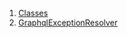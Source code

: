 

1. [Classes](exceptions_graphql_exception_resolver/exceptions_graphql_exception_resolver-library.html#classes)
2. [GraphqlExceptionResolver](exceptions_graphql_exception_resolver/GraphqlExceptionResolver-class.html)
